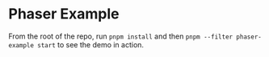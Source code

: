 # Phaser Example

From the root of the repo, run `pnpm install` and then `pnpm --filter phaser-example start` to see the demo in action.
